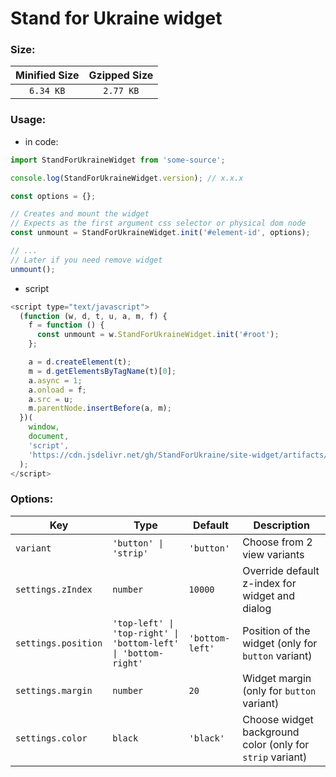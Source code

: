 # Stand for Ukraine widget

### Size:

| Minified Size | Gzipped Size |
| :-----------: | :----------: |
|   `6.34 KB`   |  `2.77 KB`   |

### Usage:

- in code:

```js
import StandForUkraineWidget from 'some-source';

console.log(StandForUkraineWidget.version); // x.x.x

const options = {};

// Creates and mount the widget
// Expects as the first argument css selector or physical dom node
const unmount = StandForUkraineWidget.init('#element-id', options);

// ...
// Later if you need remove widget
unmount();
```

- script

```js
<script type="text/javascript">
  (function (w, d, t, u, a, m, f) {
    f = function () {
      const unmount = w.StandForUkraineWidget.init('#root');
    };

    a = d.createElement(t);
    m = d.getElementsByTagName(t)[0];
    a.async = 1;
    a.onload = f;
    a.src = u;
    m.parentNode.insertBefore(a, m);
  })(
    window,
    document,
    'script',
    'https://cdn.jsdelivr.net/gh/StandForUkraine/site-widget/artifacts/index.min.js'
  );
</script>
```

### Options:

| Key                 | Type                                                           | Default         | Description                                               |
| ------------------- | -------------------------------------------------------------- | --------------- | --------------------------------------------------------- |
| `variant`           | `'button' \| 'strip'`                                          | `'button'`      | Choose from 2 view variants                               |
| `settings.zIndex`   | `number`                                                       | `10000`         | Override default z-index for widget and dialog            |
| `settings.position` | `'top-left' \| 'top-right' \| 'bottom-left' \| 'bottom-right'` | `'bottom-left'` | Position of the widget (only for `button` variant)        |
| `settings.margin`   | `number`                                                       | `20`            | Widget margin (only for `button` variant)                 |
| `settings.color`    | `black`                                                        | `'black'`       | Choose widget background color (only for `strip` variant) |
